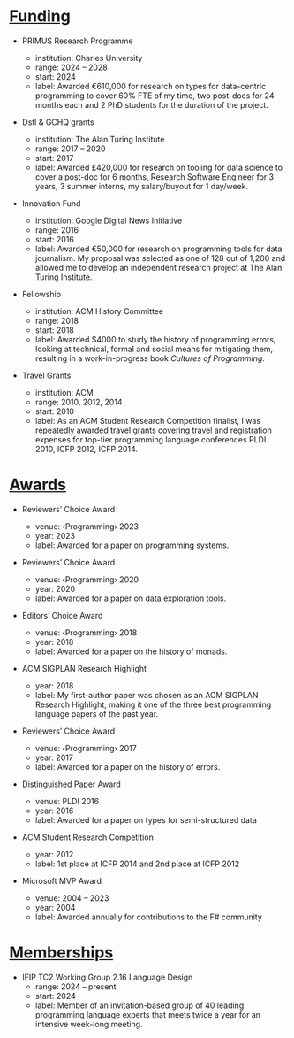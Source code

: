 # [Funding](#funding)

* PRIMUS Research Programme
  - institution: Charles University
  - range: 2024 – 2028
  - start: 2024
  - label: Awarded €610,000 for research on types for data-centric programming to cover 60% FTE of 
      my time, two post-docs for 24 months each and 2 PhD students for the duration of the project. 

* Dstl & GCHQ grants
  - institution: The Alan Turing Institute
  - range: 2017 – 2020
  - start: 2017
  - label: Awarded £420,000 for research on tooling for data science to cover a post-doc for 6 months, 
      Research Software Engineer for 3 years, 3 summer interns, my salary/buyout for 1 day/week.

* Innovation Fund
  - institution: Google Digital News Initiative
  - range: 2016
  - start: 2016
  - label: Awarded €50,000 for research on programming tools for data journalism. My proposal was selected as one 
      of 128 out of 1,200 and allowed me to develop an independent research project at The Alan Turing Institute.

* Fellowship
  - institution: ACM History Committee
  - range: 2018
  - start: 2018
  - label: Awarded $4000 to study the history of programming errors, looking at technical, formal and 
      social means for mitigating them, resulting in a work-in-progress book *Cultures of Programming*.
  
* Travel Grants
  - institution: ACM
  - range: 2010, 2012, 2014
  - start: 2010
  - label: As an ACM Student Research Competition finalist, I was repeatedly awarded travel grants covering 
      travel and registration expenses for top-tier programming language conferences PLDI 2010, ICFP 2012, ICFP 2014.

# [Awards](#awards)

* Reviewers’ Choice Award
  - venue: ‹Programming› 2023
  - year: 2023
  - label: Awarded for a paper on programming systems.

* Reviewers’ Choice Award
  - venue: ‹Programming› 2020
  - year: 2020
  - label: Awarded for a paper on data exploration tools.

* Editors’ Choice Award
  - venue: ‹Programming› 2018
  - year: 2018
  - label: Awarded for a paper on the history of monads.

* ACM SIGPLAN Research Highlight 
  - year: 2018
  - label: My first-author paper was chosen as an ACM SIGPLAN Research Highlight, 
    making it one of the three best programming language papers of the past year.

* Reviewers’ Choice Award
  - venue: ‹Programming› 2017
  - year: 2017
  - label: Awarded for a paper on the history of errors. 

* Distinguished Paper Award
  - venue: PLDI 2016
  - year: 2016
  - label: Awarded for a paper on types for semi-structured data

* ACM Student Research Competition
  - year: 2012
  - label: 1st place at ICFP 2014 and 2nd place at ICFP 2012

* Microsoft MVP Award
  - venue: 2004 – 2023
  - year: 2004
  - label: Awarded annually for contributions to the F# community

# [Memberships](#memberships)

* IFIP TC2 Working Group 2.16 Language Design
  - range: 2024 – present 
  - start: 2024
  - label: Member of an invitation-based group of 40&nbsp;leading programming language experts that meets twice a year for an intensive week-long meeting.
